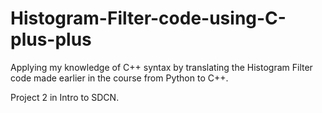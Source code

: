 # Histogram-Filter-code-using-C-plus-plus

Applying my knowledge of C++ syntax by translating the Histogram Filter code made earlier in the course from 
Python to C++.

Project 2 in Intro to SDCN.
